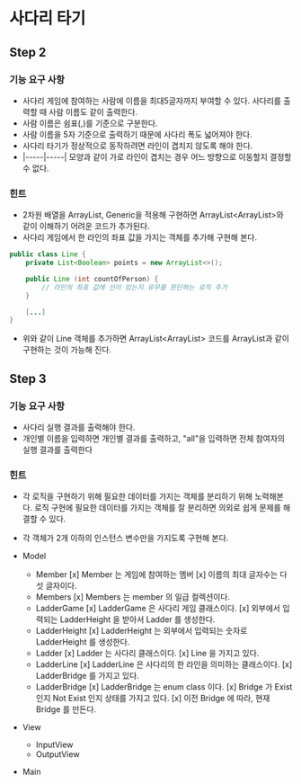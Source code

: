 # 사다리 타기
## Step 2
### 기능 요구 사항
* 사다리 게임에 참여하는 사람에 이름을 최대5글자까지 부여할 수 있다. 사다리를 출력할 때 사람 이름도 같이 출력한다.
* 사람 이름은 쉼표(,)를 기준으로 구분한다.
* 사람 이름을 5자 기준으로 출력하기 때문에 사다리 폭도 넓어져야 한다.
* 사다리 타기가 정상적으로 동작하려면 라인이 겹치지 않도록 해야 한다.
* |-----|-----| 모양과 같이 가로 라인이 겹치는 경우 어느 방향으로 이동할지 결정할 수 없다.

### 힌트
* 2차원 배열을 ArrayList, Generic을 적용해 구현하면 ArrayList<ArrayList<Boolean>>와 같이 이해하기 어려운 코드가 추가된다.
* 사다리 게임에서 한 라인의 좌표 값을 가지는 객체를 추가해 구현해 본다.
```java
public class Line {
    private List<Boolean> points = new ArrayList<>();

    public Line (int countOfPerson) {
        // 라인의 좌표 값에 선이 있는지 유무를 판단하는 로직 추가
    }

    [...]
}
```
* 위와 같이 Line 객체를 추가하면 ArrayList<ArrayList<Boolean>> 코드를 ArrayList<Line>과 같이 구현하는 것이 가능해 진다.


## Step 3
### 기능 요구 사항
* 사다리 실행 결과를 출력해야 한다.
* 개인별 이름을 입력하면 개인별 결과를 출력하고, "all"을 입력하면 전체 참여자의 실행 결과를 출력한다

### 힌트
* 각 로직을 구현하기 위해 필요한 데이터를 가지는 객체를 분리하기 위해 노력해본다. 로직 구현에 필요한 데이터를 가지는 객체를 잘 분리하면 의외로 쉽게 문제를 해결할 수 있다.
* 각 객체가 2개 이하의 인스턴스 변수만을 가지도록 구현해 본다.

* Model
    * Member
        [x] Member 는 게임에 참여하는 멤버
        [x] 이름의 최대 글자수는 다섯 글자이다.
    * Members
        [x] Members 는 member 의 일급 컬렉션이다.
    * LadderGame
        [x] LadderGame 은 사다리 게임 클래스이다.
        [x] 외부에서 입력되는 LadderHeight 을 받아서 Ladder 를 생성한다.
    * LadderHeight
        [x] LadderHeight 는 외부에서 입력되는 숫자로 LadderHeight 를 생성한다. 
    * Ladder
        [x] Ladder 는 사다리 클래스이다.
        [x] Line 을 가지고 있다.
    * LadderLine
        [x] LadderLine 은 사다리의 한 라인을 의미하는 클래스이다.
        [x] LadderBridge 를 가지고 있다. 
    * LadderBridge
        [x] LadderBridge 는 enum class 이다.
        [x] Bridge 가 Exist 인지 Not Exist 인지 상태를 가지고 있다.
        [x] 이전 Bridge 에 따라, 현재 Bridge 를 만든다.
    
    
* View
    * InputView
    * OutputView

* Main
